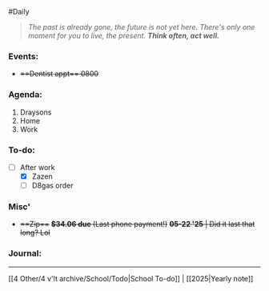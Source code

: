 #Daily
>*The past is already gone, the future is not yet here. There's only one moment for you to live, the present.*
>***Think often, act well.***
### Events:
- ~~==Dentist appt== 0800~~
### Agenda:
1. Draysons
2. Home
3. Work
### To-do:
- [ ] After work
	- [x] Zazen
	- [ ] D8gas order
### Misc'
- ~~==Zip==~~
	~~**$34.06 due** (Last phone payment!)~~ 
		~~**05-22 '25** | Did it last that long? Lol~~
### Journal:


---
[[4 Other/4 v'lt archive/School/Todo|School To-do]] | [[2025|Yearly note]]